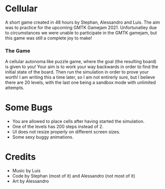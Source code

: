 # Cellular
A short game created in 48 hours by Stephan, Alessandro and Luis. The aim was to practice for the upcoming GMTK Gamejam 2021. Unfortunatley due to circumstances we were unable to participate in the GMTK gamejam, but this game was still a complete joy to make!

### The Game
A cellular autonoma like puzzle game, where the goal (the resulting board) is given to you! Your aim is to work your way backwards in order to find the initial state of the board. Then run the simulation in order to prove your worth! I am writing this a time later, so I am not entirerly sure, but I believe there are 20 levels, with the last one being a sandbox mode with unlimited attempts.

# Some Bugs
- You are allowed to place cells after having started the simulation.
- One of the levels has 200 steps instead of 2.
- UI does not resize properly on different screen sizes.
- Some sexy buggy animations.

# Credits
- Music by Luis
- Code by Stephan (most of it) and Alessandro (not most of it)
- Art by Alessandro
